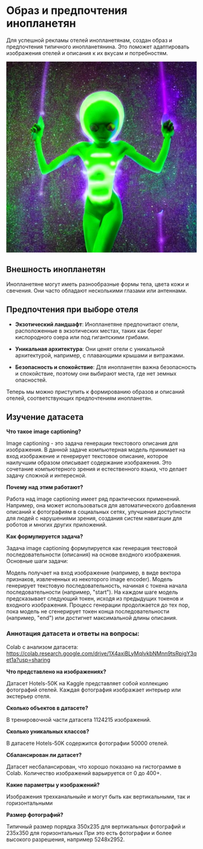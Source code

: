 # Образ и предпочтения инопланетян

Для успешной рекламы отелей инопланетянам, создан образ и предпочтения типичного инопланетянина. Это поможет адаптировать изображения отелей и описания к их вкусам и потребностям.

![Типичный инопланетянин](./assets/alien.jpg)

## Внешность инопланетян

Инопланетяне могут иметь разнообразные формы тела, цвета кожи и свечения. Они часто обладают несколькими глазами или антеннами. 

## Предпочтения при выборе отеля

- **Экзотический ландшафт**: Инопланетяне предпочитают отели, расположенные в экзотических местах, таких как берег кислородного озера или под гигантскими грибами.

- **Уникальная архитектура**: Они ценят отели с уникальной архитектурой, например, с плавающими крышами и витражами.

- **Безопасность и спокойствие**: Для инопланетян важна безопасность и спокойствие, поэтому они выбирают места, где нет земных опасностей.

Теперь мы можно приступить к формированию образов и описаний отелей, соответствующих предпочтениям инопланетян.

## Изучение датасета

**Что такое image captioning?**

Image captioning - это задача генерации текстового описания для изображения. В данной задаче компьютерная модель принимает на вход изображение и генерирует текстовое описание, которое наилучшим образом описывает содержание изображения. Это сочетание компьютерного зрения и естественного языка, что делает задачу сложной и интересной.

**Почему над этим работают?**

Работа над image captioning имеет ряд практических применений. Например, она может использоваться для автоматического добавления описаний к фотографиям в социальных сетях, улучшения доступности для людей с нарушениями зрения, создания систем навигации для роботов и многих других приложений.

**Как формулируется задача?**

Задача image captioning формулируется как генерация текстовой последовательности (описания) на основе входного изображения. Основные шаги задачи:

Модель получает на вход изображение (например, в виде вектора признаков, извлеченных из некоторого image encoder).
Модель генерирует текстовую последовательность, начиная с токена начала последовательности (например, "start").
На каждом шаге модель предсказывает следующий токен, исходя из предыдущих токенов и входного изображения.
Процесс генерации продолжается до тех пор, пока модель не сгенерирует токен конца последовательности (например, "end") или достигнет максимальной длины описания.

### Аннотация датасета и ответы на вопросы:
Colab с анализом датасета:
https://colab.research.google.com/drive/1X4axiBLyMqIvkbNMnn9tsRpigY3qet1a?usp=sharing

**Что представлено на изображениях?**

Датасет Hotels-50K на Kaggle представляет собой коллекцию фотографий отелей. Каждая фотография изображает интерьер или экстерьер отеля.

**Сколько объектов в датасете?**

В тренировочной части датасета 1124215 изображений.

**Сколько уникальных классов?**

В датасете Hotels-50K содержится фотографии 50000 отелей.  

**Сбалансирован ли датасет?**

Датасет несбалансирован, что хорошо показано на гистограмме в Colab. Количество изображений варьируется от 0 до 400+.

**Какие параметры у изображений?**

Изображения трехканальныйе и могут быть как вертикальными, так и горизонтальными

**Размер фотографий?**

Типичный размер порядка 350x235 для вертикальных фотографий и 235x350 для горизонтальных 
При это есть фотографии и более высокого разрешения, например 5248x2952.

